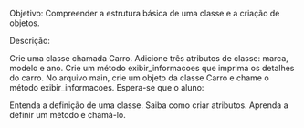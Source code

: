 Objetivo: Compreender a estrutura básica de uma classe e a criação de objetos.

Descrição:

Crie uma classe chamada Carro.
Adicione três atributos de classe: marca, modelo e ano.
Crie um método exibir_informacoes que imprima os detalhes do carro.
No arquivo main, crie um objeto da classe Carro e chame o método exibir_informacoes.
Espera-se que o aluno:

Entenda a definição de uma classe.
Saiba como criar atributos.
Aprenda a definir um método e chamá-lo.